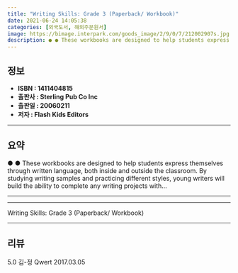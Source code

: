 ```yaml
---
title: "Writing Skills: Grade 3 (Paperback/ Workbook)"
date: 2021-06-24 14:05:38
categories: [외국도서, 해외주문원서]
image: https://bimage.interpark.com/goods_image/2/9/0/7/212002907s.jpg
description: ● ● These workbooks are designed to help students express themselves through written language, both inside and outside the classroom. By studying writing samp
---
```


## **정보**

- **ISBN : 1411404815**
- **출판사 : Sterling Pub Co Inc**
- **출판일 : 20060211**
- **저자 : Flash Kids Editors**

------



## **요약**

●  ●  These workbooks are designed to help students express themselves through written language, both inside and outside the classroom. By studying writing samples and practicing different styles, young writers will build the ability to complete any writing projects with... 

------



------


Writing Skills: Grade 3 (Paperback/ Workbook) 

------


## **리뷰** 

5.0 김-정 Qwert 2017.03.05 <br/>